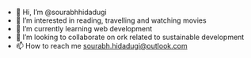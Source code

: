 - 👋 Hi, I’m @sourabhhidadugi
- 👀 I’m interested in reading, travelling and watching movies
- 🌱 I’m currently learning web development
- 💞️ I’m looking to collaborate on ork related to sustainable development
- 📫 How to reach me sourabh.hidadugi@outlook.com

<!---
sourabhhidadugi/sourabhhidadugi is a ✨ special ✨ repository because its `README.md` (this file) appears on your GitHub profile.
You can click the Preview link to take a look at your changes.
--->
